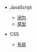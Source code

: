 - JavaScript
  - [闭包](./src/closure.md)
  - [原型](./src/prototype.md)

- CSS
  - [布局](./src/layout.md)
